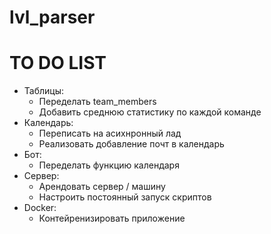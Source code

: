 # lvl_parser
# TO DO LIST 
- Таблицы:
  - Переделать team_members 
  - Добавить среднюю статистику по каждой команде
- Календарь:
  - Переписать на асихнронный лад
  - Реализовать добавление почт в календарь
- Бот: 
  - Переделать функцию календаря 
- Сервер:
  - Арендовать сервер / машину 
  - Настроить постоянный запуск скриптов
- Docker:
  - Контейренизировать приложение
